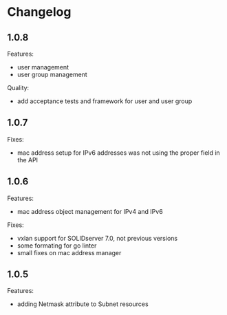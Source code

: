 # Changelog

## 1.0.8

Features:
* user management
* user group management

Quality:
* add acceptance tests and framework for user and user group

## 1.0.7

Fixes:
* mac address setup for IPv6 addresses was not using the proper field in the API

## 1.0.6

Features:
* mac address object management for IPv4 and IPv6

Fixes:
* vxlan support for SOLIDserver 7.0, not previous versions
* some formating for go linter
* small fixes on mac address manager

## 1.0.5

Features:
* adding Netmask attribute to Subnet resources
